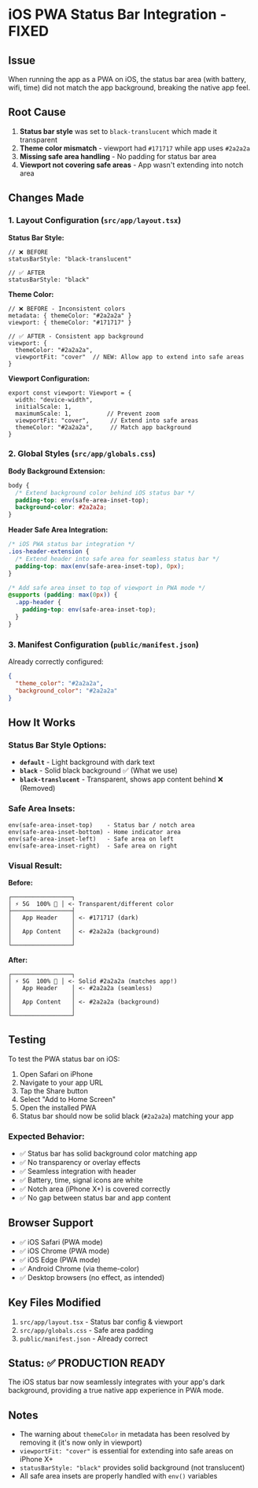 # iOS PWA Status Bar Integration - FIXED

## Issue
When running the app as a PWA on iOS, the status bar area (with battery, wifi, time) did not match the app background, breaking the native app feel.

## Root Cause
1. **Status bar style** was set to `black-translucent` which made it transparent
2. **Theme color mismatch** - viewport had `#171717` while app uses `#2a2a2a`
3. **Missing safe area handling** - No padding for status bar area
4. **Viewport not covering safe areas** - App wasn't extending into notch area

## Changes Made

### 1. Layout Configuration (`src/app/layout.tsx`)

**Status Bar Style:**
```tsx
// ❌ BEFORE
statusBarStyle: "black-translucent"

// ✅ AFTER
statusBarStyle: "black"
```

**Theme Color:**
```tsx
// ❌ BEFORE - Inconsistent colors
metadata: { themeColor: "#2a2a2a" }
viewport: { themeColor: "#171717" }

// ✅ AFTER - Consistent app background
viewport: { 
  themeColor: "#2a2a2a",
  viewportFit: "cover"  // NEW: Allow app to extend into safe areas
}
```

**Viewport Configuration:**
```tsx
export const viewport: Viewport = {
  width: "device-width",
  initialScale: 1,
  maximumScale: 1,          // Prevent zoom
  viewportFit: "cover",      // Extend into safe areas
  themeColor: "#2a2a2a",     // Match app background
}
```

### 2. Global Styles (`src/app/globals.css`)

**Body Background Extension:**
```css
body {
  /* Extend background color behind iOS status bar */
  padding-top: env(safe-area-inset-top);
  background-color: #2a2a2a;
}
```

**Header Safe Area Integration:**
```css
/* iOS PWA status bar integration */
.ios-header-extension {
  /* Extend header into safe area for seamless status bar */
  padding-top: max(env(safe-area-inset-top), 0px);
}

/* Add safe area inset to top of viewport in PWA mode */
@supports (padding: max(0px)) {
  .app-header {
    padding-top: env(safe-area-inset-top);
  }
}
```

### 3. Manifest Configuration (`public/manifest.json`)

Already correctly configured:
```json
{
  "theme_color": "#2a2a2a",
  "background_color": "#2a2a2a"
}
```

## How It Works

### Status Bar Style Options:
- **`default`** - Light background with dark text
- **`black`** - Solid black background ✅ (What we use)
- **`black-translucent`** - Transparent, shows app content behind ❌ (Removed)

### Safe Area Insets:
```
env(safe-area-inset-top)    - Status bar / notch area
env(safe-area-inset-bottom) - Home indicator area
env(safe-area-inset-left)   - Safe area on left
env(safe-area-inset-right)  - Safe area on right
```

### Visual Result:

**Before:**
```
┌─────────────────┐
│ ⚡ 5G  100% 🔋 │ <- Transparent/different color
├─────────────────┤
│   App Header    │ <- #171717 (dark)
│                 │
│   App Content   │ <- #2a2a2a (background)
│                 │
└─────────────────┘
```

**After:**
```
┌─────────────────┐
│ ⚡ 5G  100% 🔋 │ <- Solid #2a2a2a (matches app!)
│   App Header    │ <- #2a2a2a (seamless)
│                 │
│   App Content   │ <- #2a2a2a (background)
│                 │
└─────────────────┘
```

## Testing

To test the PWA status bar on iOS:

1. Open Safari on iPhone
2. Navigate to your app URL
3. Tap the Share button
4. Select "Add to Home Screen"
5. Open the installed PWA
6. Status bar should now be solid black (`#2a2a2a`) matching your app

### Expected Behavior:
- ✅ Status bar has solid background color matching app
- ✅ No transparency or overlay effects
- ✅ Seamless integration with header
- ✅ Battery, time, signal icons are white
- ✅ Notch area (iPhone X+) is covered correctly
- ✅ No gap between status bar and app content

## Browser Support

- ✅ iOS Safari (PWA mode)
- ✅ iOS Chrome (PWA mode)
- ✅ iOS Edge (PWA mode)
- ✅ Android Chrome (via theme-color)
- ✅ Desktop browsers (no effect, as intended)

## Key Files Modified

1. `src/app/layout.tsx` - Status bar config & viewport
2. `src/app/globals.css` - Safe area padding
3. `public/manifest.json` - Already correct

## Status: ✅ PRODUCTION READY

The iOS status bar now seamlessly integrates with your app's dark background, providing a true native app experience in PWA mode.

## Notes

- The warning about `themeColor` in metadata has been resolved by removing it (it's now only in viewport)
- `viewportFit: "cover"` is essential for extending into safe areas on iPhone X+
- `statusBarStyle: "black"` provides solid background (not translucent)
- All safe area insets are properly handled with `env()` variables

